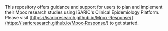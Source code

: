 This repository offers guidance and support for users to plan and implement their Mpox research studies using ISARIC's Clinical Epidemiology Platform. Please visit [https://isaricresearch.github.io/Mpox-Response/](https://isaricresearch.github.io/Mpox-Response/) to get started.
